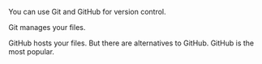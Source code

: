 You can use Git and GitHub for version control. 

Git manages your files.

GitHub hosts your files. But there are alternatives to GitHub. GitHub is the most popular.



